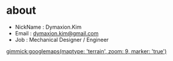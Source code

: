 # about

* NickName : Dymaxion.Kim
* Email : dymaxion.kim@gmail.com
* Job : Mechanical Designer / Engineer

[gimmick:googlemaps(maptype: 'terrain', zoom: 9, marker: 'true')]((%EC%A3%BC)%EB%8F%84%EB%8B%B4%EC%8B%9C%EC%8A%A4%ED%85%9C%EC%8A%A4/@36.3986562,127.3856069,17z/data=!3m1!4b1!4m2!3m1!1s0x356549f962d053d1:0x17734454649acd76)

